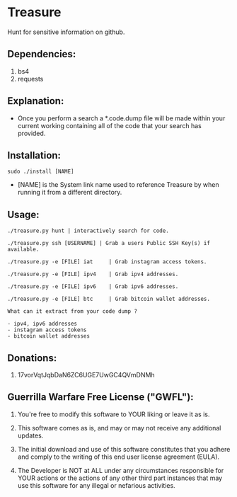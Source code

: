 # Treasure
Hunt for sensitive information on github.

Dependencies:
-------------
1. bs4
2. requests

Explanation:
------------
- Once you perform a search a *.code.dump file will be made within your current working containing all of the code that your search has provided.

Installation:
-------------
    sudo ./install [NAME]
- [NAME] is the System link name used to reference Treasure by when running it from a different directory.

Usage:
------

    ./treasure.py hunt | interactively search for code.

    ./treasure.py ssh [USERNAME] | Grab a users Public SSH Key(s) if available.

    ./treasure.py -e [FILE] iat     | Grab instagram access tokens.

    ./treasure.py -e [FILE] ipv4    | Grab ipv4 addresses.

    ./treasure.py -e [FILE] ipv6    | Grab ipv6 addresses.

    ./treasure.py -e [FILE] btc     | Grab bitcoin wallet addresses.

    What can it extract from your code dump ?

    - ipv4, ipv6 addresses
    - instagram access tokens
    - bitcoin wallet addresses

Donations:
----------
1. 17vorVqtJqbDaN6ZC6UGE7UwGC4QVmDNMh

Guerrilla Warfare Free License ("GWFL"):
----------------------------------------

1. You're free to modify this software to YOUR liking or leave it as is.

2. This software comes as is, and may or may not receive any additional updates.

3. The initial download and use of this software constitutes that you adhere and comply to the writing of this end user license agreement (EULA).

4. The Developer is NOT at ALL under any circumstances responsible for YOUR actions or the actions of any other third part instances that may use this software for any illegal or nefarious activities.
